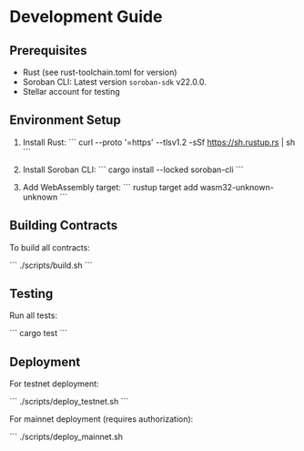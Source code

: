 # Development Guide

## Prerequisites

- Rust (see rust-toolchain.toml for version)
- Soroban CLI: Latest version `soroban-sdk` v22.0.0.
- Stellar account for testing

## Environment Setup

1. Install Rust:
\`\`\`
curl --proto '=https' --tlsv1.2 -sSf https://sh.rustup.rs | sh
\`\`\`

2. Install Soroban CLI:
\`\`\`
cargo install --locked soroban-cli
\`\`\`

3. Add WebAssembly target:
\`\`\`
rustup target add wasm32-unknown-unknown
\`\`\`

## Building Contracts

To build all contracts:

\`\`\`
./scripts/build.sh
\`\`\`

## Testing

Run all tests:

\`\`\`
cargo test
\`\`\`

## Deployment

For testnet deployment:

\`\`\`
./scripts/deploy_testnet.sh
\`\`\`

For mainnet deployment (requires authorization):

\`\`\`
./scripts/deploy_mainnet.sh
